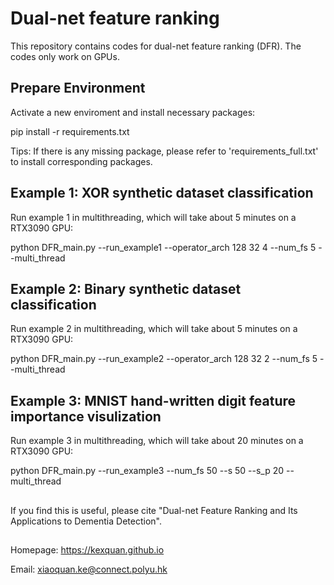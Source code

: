 # Dual-net feature ranking
This repository contains codes for dual-net feature ranking (DFR). The codes only work on GPUs.

## Prepare Environment
Activate a new enviroment and install necessary packages:

pip install -r requirements.txt

Tips: If there is any missing package, please refer to 'requirements_full.txt' to install corresponding packages.

## Example 1: XOR synthetic dataset classification
Run example 1 in multithreading, which will take about 5 minutes on a RTX3090 GPU:

python DFR_main.py --run_example1 --operator_arch 128 32 4 --num_fs 5 --multi_thread

## Example 2: Binary synthetic dataset classification
Run example 2 in multithreading, which will take about 5 minutes on a RTX3090 GPU:

python DFR_main.py --run_example2 --operator_arch 128 32 2 --num_fs 5 --multi_thread

## Example 3: MNIST hand-written digit feature importance visulization
Run example 3 in multithreading, which will take about 20 minutes on a RTX3090 GPU:

python DFR_main.py --run_example3 --num_fs 50 --s 50 --s_p 20 --multi_thread

##
If you find this is useful, please cite "Dual-net Feature Ranking and Its Applications to Dementia Detection".

##
Homepage: <https://kexquan.github.io>

Email: xiaoquan.ke@connect.polyu.hk
